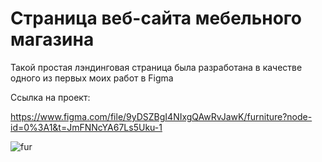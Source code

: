 # Страница веб-сайта мебельного магазина

Такой простая лэндинговая страница была разработана в качестве одного из первых моих работ в Figma

Ссылка на проект:

https://www.figma.com/file/9yDSZBgI4NIxgQAwRvJawK/furniture?node-id=0%3A1&t=JmFNNcYA67Ls5Uku-1

![fur](https://user-images.githubusercontent.com/120313863/221814473-72f3366d-8257-4008-83ad-f25e0714095f.png)
